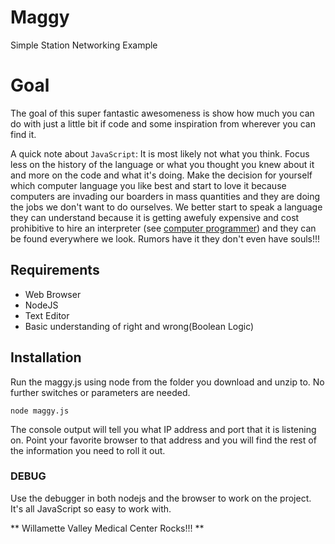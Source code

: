 # Maggy 
Simple Station Networking Example

# Goal 
The goal of this super fantastic awesomeness is show how much you can do with just a little bit if code and some inspiration from wherever you can find it.

A quick note about  `JavaScript`: It is most likely not what you think. Focus less on the history of the language or what you thought you knew about it and more on the code and what it's doing. Make the decision for yourself which computer language you like best and start to love it because computers are invading our boarders in mass quantities and they are doing the jobs we don't want to do ourselves. We better start to speak a language they can understand because it is getting awefuly expensive and cost prohibitive to hire an interpreter (see [computer programmer](http://en.wikipedia.org/wiki/Programmer)) and they can be found everywhere we look. Rumors have it they don't even have souls!!!


## Requirements
* Web Browser
* NodeJS
* Text Editor
* Basic understanding of right and wrong(Boolean Logic)

## Installation
Run the maggy.js using node from the folder you download and unzip to. No further switches or parameters are needed.

    node maggy.js

The console output will tell you what IP address and port that it is listening on. Point your favorite browser to that address and you will find the rest of the information you need to roll it out.


### DEBUG
Use the debugger in both nodejs and the browser to work on the project. It's all JavaScript so easy to work with.

** Willamette Valley Medical Center Rocks!!! **
